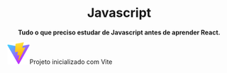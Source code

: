 <h1 align="center">Javascript</h1>

**<p align="center">Tudo o que preciso estudar de Javascript antes de aprender React.</p>**

<p><img width="50" src="/public/vite.svg" alt="Vite logo">Projeto inicializado com Vite</p>
